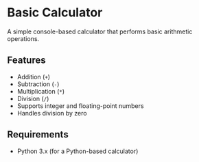 # Basic Calculator
      
A simple console-based calculator that performs basic arithmetic operations.  
 
## Features 
- Addition (`+`) 
- Subtraction (`-`)  
- Multiplication (`*`)
- Division (`/`)
- Supports integer and floating-point numbers
- Handles division by zero

## Requirements
- Python 3.x (for a Python-based calculator)

